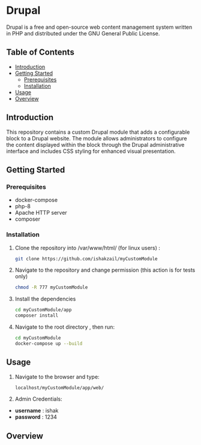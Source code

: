 # Drupal

Drupal is a free and open-source web content management system written in PHP and distributed under the GNU General Public License.

## Table of Contents

- [Introduction](#introduction)
- [Getting Started](#getting-started)
  - [Prerequisites](#prerequisites)
  - [Installation](#installation)
- [Usage](#usage)
- [Overview](#overview)


## Introduction

This repository contains a custom Drupal module that adds a configurable block to a Drupal website. The module allows administrators to configure the content displayed within the block through the Drupal administrative interface and includes CSS styling for enhanced visual presentation.

## Getting Started

### Prerequisites

- docker-compose
- php-8
- Apache HTTP server
- composer

### Installation

1. Clone the repository into /var/www/html/ (for linux users) :

   ```bash
   git clone https://github.com/ishakzail/myCustomModule
   ```
2. Navigate to the repository and change permission (this action is for tests only) 
   ```bash
   chmod -R 777 myCustomModule
   ```
2. Install the dependencies

    ```bash
    cd myCustomModule/app
    composer install
    ```

3. Navigate to the root directory , then run:  
    ```bash
    cd myCustomModule
    docker-compose up --build
    ```
## Usage

1. Navigate to the browser and type: 

    ```bash
    localhost/myCustomModule/app/web/
    ```
2. Admin Credentials:
  - **username** : ishak
  - **password** : 1234

## Overview
